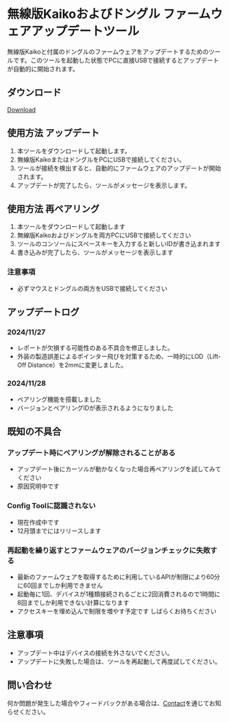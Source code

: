 # 無線版Kaikoおよびドングル ファームウェアアップデートツール

無線版Kaikoと付属のドングルのファームウェアをアップデートするためのツールです。このツールを起動した状態でPCに直接USBで接続するとアップデートが自動的に開始されます。

## ダウンロード
[Download](https://github.com/Emils-Inc/DeviceUpdater/releases/download/1.3/emils_updater_cli_1.3.exe)

## 使用方法 アップデート

1. 本ツールをダウンロードして起動します。
2. 無線版KaikoまたはドングルをPCにUSBで接続してください。
3. ツールが接続を検出すると、自動的にファームウェアのアップデートが開始されます。
4. アップデートが完了したら、ツールがメッセージを表示します。

## 使用方法 再ペアリング
1. 本ツールをダウンロードして起動します
2. 無線版Kaikoおよびドングルを両方PCにUSBで接続してください
3. ツールのコンソールにスペースキーを入力すると新しいIDが書き込まれます
4. 書き込みが完了したら、ツールがメッセージを表示します
### 注意事項
- 必ずマウスとドングルの両方をUSBで接続してください

## アップデートログ

### 2024/11/27
- レポートが欠損する可能性のある不具合を修正しました。
- 外装の製造誤差によるポインター飛びを対策するため、一時的にLOD（Lift-Off Distance）を2mmに変更しました。
### 2024/11/28
- ペアリング機能を搭載しました
- バージョンとペアリングIDが表示されるようになりました

## 既知の不具合
### アップデート時にペアリングが解除されることがある
- アップデート後にカーソルが動かなくなった場合再ペアリングを試してみてください
- 原因究明中です
### Config Toolに認識されない
- 現在作成中です
- 12月頭までにはリリースします
### 再起動を繰り返すとファームウェアのバージョンチェックに失敗する
- 最新のファームウェアを取得するために利用しているAPIが制限により60分に60回までしか利用できません
- 起動毎に1回、デバイスが1種類接続されるごとに2回消費されるので1時間に8回までしか利用できない計算になります
- アクセスキーを埋め込んで制限を増やす予定です しばらくお待ちください

## 注意事項

- アップデート中はデバイスの接続を外さないでください。
- アップデートに失敗した場合は、ツールを再起動して再度試してください。

## 問い合わせ
何か問題が発生した場合やフィードバックがある場合は、[Contact](https://gg.emils.jp/pages/contact)を通じてお知らせください。
